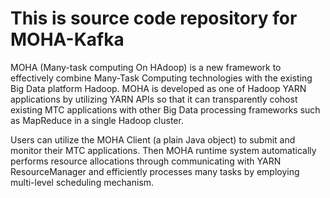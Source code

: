 # This is source code repository for MOHA-Kafka

MOHA (Many-task computing On HAdoop) is a new framework to effectively combine Many-Task Computing technologies with the existing Big Data platform Hadoop. MOHA is developed as one of Hadoop YARN applications by utilizing YARN APIs so that it can transparently cohost
existing MTC applications with other Big Data processing frameworks such as MapReduce in a single Hadoop cluster. 

Users can utilize the MOHA Client (a plain Java object) to submit and monitor their MTC applications. Then MOHA runtime system automatically performs resource allocations through communicating with YARN ResourceManager and efficiently processes many tasks by employing multi-level
scheduling mechanism.